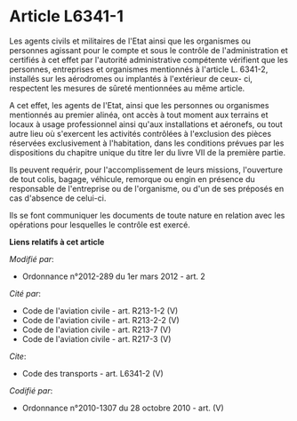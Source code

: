 # Article L6341-1

Les agents civils et militaires de l'Etat ainsi que les organismes ou personnes agissant pour le compte et sous le contrôle
de l'administration et certifiés à cet effet par l'autorité administrative compétente vérifient que les personnes,
entreprises et organismes mentionnés à l'article L. 6341-2, installés sur les aérodromes ou implantés à l'extérieur de ceux-
ci, respectent les mesures de sûreté mentionnées au même article. 

A cet effet, les agents de l'Etat, ainsi que les personnes ou organismes mentionnés au premier alinéa, ont accès à tout
moment aux terrains et locaux à usage professionnel ainsi qu'aux installations et aéronefs, ou tout autre lieu où s'exercent
les activités contrôlées à l'exclusion des pièces réservées exclusivement à l'habitation, dans les conditions prévues par les
dispositions du chapitre unique du titre Ier du livre VII de la première partie. 

Ils peuvent requérir, pour l'accomplissement de leurs missions, l'ouverture de tout colis, bagage, véhicule, remorque ou
engin en présence du responsable de l'entreprise ou de l'organisme, ou d'un de ses préposés en cas d'absence de celui-ci. 

Ils se font communiquer les documents de toute nature en relation avec les opérations pour lesquelles le contrôle est exercé.

**Liens relatifs à cet article**

_Modifié par_:

  - Ordonnance n°2012-289 du 1er mars 2012 - art. 2

_Cité par_:

  - Code de l'aviation civile - art. R213-1-2 (V)
  - Code de l'aviation civile - art. R213-2-2 (V)
  - Code de l'aviation civile - art. R213-7 (V)
  - Code de l'aviation civile - art. R217-3 (V)

_Cite_:

  - Code des transports - art. L6341-2 (V)

_Codifié par_:

  - Ordonnance n°2010-1307 du 28 octobre 2010 - art. (V)
